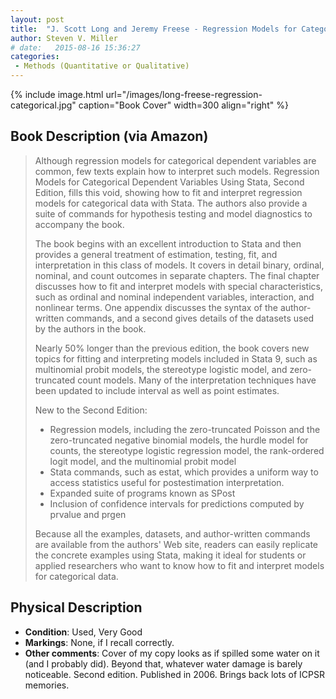 ```yaml
---
layout: post
title:  "J. Scott Long and Jeremy Freese - Regression Models for Categorical Dependent Variables Using Stata (2nd ed.)"
author: Steven V. Miller
# date:   2015-08-16 15:36:27
categories: 
 - Methods (Quantitative or Qualitative)
---
```



{% include image.html url="/images/long-freese-regression-categorical.jpg" caption="Book Cover" width=300 align="right" %}

## Book Description (via Amazon)

> Although regression models for categorical dependent variables are common, few texts explain how to interpret such models. Regression Models for Categorical Dependent Variables Using Stata, Second Edition, fills this void, showing how to fit and interpret regression models for categorical data with Stata. The authors also provide a suite of commands for hypothesis testing and model diagnostics to accompany the book.
>
> The book begins with an excellent introduction to Stata and then provides a general treatment of estimation, testing, fit, and interpretation in this class of models. It covers in detail binary, ordinal, nominal, and count outcomes in separate chapters. The final chapter discusses how to fit and interpret models with special characteristics, such as ordinal and nominal independent variables, interaction, and nonlinear terms. One appendix discusses the syntax of the author-written commands, and a second gives details of the datasets used by the authors in the book.
> 
> Nearly 50% longer than the previous edition, the book covers new topics for fitting and interpreting models included in Stata 9, such as multinomial probit models, the stereotype logistic model, and zero-truncated count models. Many of the interpretation techniques have been updated to include interval as well as point estimates.
>
> New to the Second Edition:
>
> - Regression models, including the zero-truncated Poisson and the zero-truncated negative binomial models, the hurdle model for counts, the stereotype logistic regression model, the rank-ordered logit model, and the multinomial probit model
> - Stata commands, such as estat, which provides a uniform way to access statistics useful for postestimation interpretation.
> - Expanded suite of programs known as SPost
> - Inclusion of confidence intervals for predictions computed by prvalue and prgen
>
> Because all the examples, datasets, and author-written commands are available from the authors' Web site, readers can easily replicate the concrete examples using Stata, making it ideal for students or applied researchers who want to know how to fit and interpret models for categorical data.

## Physical Description

- **Condition**: Used, Very Good
- **Markings**: None, if I recall correctly.
- **Other comments**: Cover of my copy looks as if spilled some water on it (and I probably did). Beyond that, whatever water damage is barely noticeable. Second edition. Published in 2006. Brings back lots of ICPSR memories.
